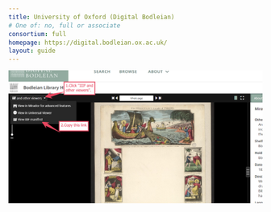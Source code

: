 ```yaml
---
title: University of Oxford (Digital Bodleian)
# One of: no, full or associate
consortium: full 
homepage: https://digital.bodleian.ox.ac.uk/
layout: guide
---
```


![Click on IIIF and other viewers, then copy the view iif manifest link](bod.png)
